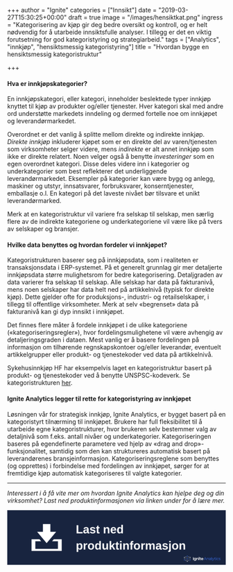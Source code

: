 +++
author = "Ignite"
categories = ["Innsikt"]
date = "2019-03-27T15:30:25+00:00"
draft = true
image = "/images/hensiktkat.png"
ingress = "Kategorisering av kjøp gir deg bedre oversikt og kontroll, og er helt nødvendig for å utarbeide innsiktsfulle analyser. I tillegg er det en viktig forutsetning for god kategoristyring og strategiarbeid."
tags = ["Analytics", "innkjøp", "hensiktsmessig kategoristyring"]
title = "Hvordan bygge en hensiktsmessig kategoristruktur"

+++
#### **Hva er innkjøpskategorier?**

En innkjøpskategori, eller kategori, inneholder beslektede typer innkjøp knyttet til kjøp av produkter og/eller tjenester. Hver kategori skal med andre ord understøtte markedets inndeling og dermed fortelle noe om innkjøpet og leverandørmarkedet.

Overordnet er det vanlig å splitte mellom direkte og indirekte innkjøp. _Direkte innkjøp_ inkluderer kjøpet som er en direkte del av varen/tjenesten som virksomheter selger videre, mens _indirekte_ er alt annet innkjøp som ikke er direkte relatert. Noen velger også å benytte _investeringer_ som en egen overordnet kategori. Disse deles videre inn i kategorier og underkategorier som best reflekterer det underliggende leverandørmarkedet. Eksempler på kategorier kan være bygg og anlegg, maskiner og utstyr, innsatsvarer, forbruksvarer, konserntjenester, emballasje o.l. En kategori på det laveste nivået bør tilsvare et unikt leverandørmarked.

Merk at en kategoristruktur vil variere fra selskap til selskap, men særlig flere av de indirekte kategoriene og underkategoriene vil være like på tvers av selskaper og bransjer.

#### **Hvilke data benyttes og hvordan fordeler vi innkjøpet?**

Kategoristrukturen baserer seg på innkjøpsdata, som i realiteten er transaksjonsdata i ERP-systemet. På et generelt grunnlag gir mer detaljerte innkjøpsdata større mulighetsrom for bedre kategorisering. Detaljgraden av data varierer fra selskap til selskap. Alle selskap har data på fakturanivå, mens noen selskaper har data helt ned på artikkelnivå (typisk for direkte kjøp). Dette gjelder ofte for produksjons-, industri- og retailselskaper, i tillegg til offentlige virksomheter. Merk at selv «begrenset» data på fakturanivå kan gi dyp innsikt i innkjøpet.

Det finnes flere måter å fordele innkjøpet i de ulike kategoriene («kategoriseringsregler»), hvor fordelingsmulighetene vil være avhengig av detaljeringsgraden i dataen. Mest vanlig er å basere fordelingen på informasjon om tilhørende regnskapskontoer og/eller leverandør, eventuelt artikkelgrupper eller produkt- og tjenestekoder ved data på artikkelnivå.

Sykehusinnkjøp HF har eksempelvis laget en kategoristruktur basert på produkt- og tjenestekoder ved å benytte UNSPSC-kodeverk. Se kategoristrukturen [her](http://hinas.sykehusinnkjop.no/index.php/nasjonale-prosjekt/nasjonal-kategoristruktur/version/1?layout=chart&tmpl=component).

#### **Ignite Analytics legger til rette for kategoristyring av innkjøpet**

Løsningen vår for strategisk innkjøp, Ignite Analytics, er bygget basert på en kategoristyrt tilnærming til innkjøpet. Brukere har full fleksibilitet til å utarbeide egne kategoristrukturer, hvor brukeren selv bestemmer valg av detaljnivå som f.eks. antall nivåer og underkategorier. Kategoriseringen baseres på egendefinerte parametere ved hjelp av «drag and drop»-funksjonalitet, samtidig som den kan struktureres automatisk basert på leverandørenes bransjeinformasjon. Kategoriseringsreglene som benyttes (og opprettes) i forbindelse med fordelingen av innkjøpet, sørger for at fremtidige kjøp automatisk kategoriseres til valgte kategorier.

***

_Interessert i å få vite mer om hvordan Ignite Analytics kan hjelpe deg og din virksomhet? Last ned produktinformasjonen via linken under for å lære mer._

[![](/images/lastned.png)](https://www.ignite.no/ignite-analytics/produktinformasjon/)